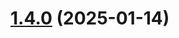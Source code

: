 # [1.4.0](https://github.com/khatastroffik/react-text-renderer-components/compare/v1.3.0...v1.4.0) (2025-01-14)




